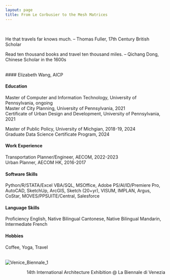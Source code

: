 ```yaml
---
layout: page
title: From Le Corbusier to the Mesh Matrices
---
```

<br>
<p class="message">
  He that travels far knows much. – Thomas Fuller, 17th Century British Scholar <br>
  
  Read ten thousand books and travel ten thousand miles. – Qichang Dong, Chinese Scholar in the 1600s
</p>
<br>
#### Elizabeth Wang, AICP <br>

#### Education <br>
Master of Computer and Information Technology, University of Pennsylvania, ongoing <br>
Master of City Planning, University of Pennsylvania, 2021 <br>
Certificate of Urban Design and Development, University of Pennsylvania, 2021 <br>


Master of Public Policy, University of Michgian, 2018-19, 2024 <br>
Graduate Data Science Certificate Program, 2024 <br>

#### Work Experience <br>
Transportation Planner/Engineer, AECOM, 2022-2023 <br>
Urban Planner, AECOM HK, 2016-2017 <br>

#### Software Skills <br>
Python/R/STATA/Excel VBA/SQL, MSOffice, Adobe PS/AI/ID/Premiere Pro, AutoCAD, SketchUp, ArcGIS, Sketch (20+yr), VISUM, IMPLAN, Argus, CoStar, MOVES/PPSUITE/Central, Salesforce

#### Language Skills <br>
Proficiency English, Native Bilingual Cantonese, Native Bilingual Mandarin, Intermediate French

#### Hobbies <br>
Coffee, Yoga, Travel <br>

<br>
<img src="{{site.baseurl | prepend: site.url}}/portfolio/image/about/Venice_Biennale_1.jpg" alt="Venice_Biennale_1"/> 
<p align="right">14th International Architecture Exhibition @ La Biennale di Venezia</p>
<br>

